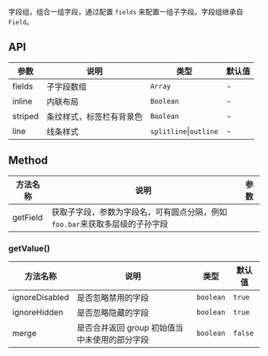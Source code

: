 字段组，组合一组字段，通过配置 `fields` 来配置一组子字段。字段组继承自 `Field`。

## API

| 参数    | 说明                     | 类型                   | 默认值 |
| ------- | ------------------------ | ---------------------- | ------ |
| fields  | 子字段数组               | `Array`                | -      |
| inline  | 内联布局                 | `Boolean`              | -      |
| striped | 条纹样式，标签栏有背景色 | `Boolean`              | -      |
| line    | 线条样式                 | `splitline`\|`outline` | -      |

## Method

| 方法名称 | 说明                                                                        | 参数 |
| -------- | --------------------------------------------------------------------------- | ---- |
| getField | 获取子字段，参数为字段名，可有圆点分隔，例如`foo.bar`来获取多层级的子孙字段 |      |

### getValue()

| 方法名称       | 说明                                          | 类型      | 默认值  |
| -------------- | --------------------------------------------- | --------- | ------- |
| ignoreDisabled | 是否忽略禁用的字段                            | `boolean` | `true`  |
| ignoreHidden   | 是否忽略隐藏的字段                            | `boolean` | `true`  |
| merge          | 是否合并返回 group 初始值当中未使用的部分字段 | `boolean` | `false` |
